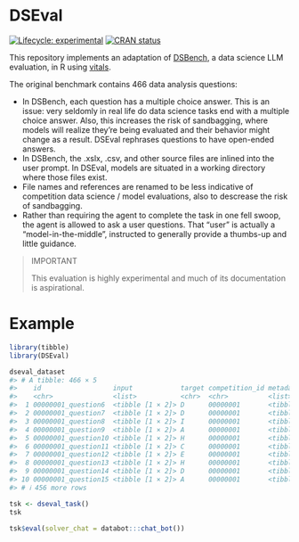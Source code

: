 
<!-- README.md is generated from README.Rmd. Please edit that file -->

# DSEval

<!-- badges: start -->

[![Lifecycle:
experimental](https://img.shields.io/badge/lifecycle-experimental-orange.svg)](https://lifecycle.r-lib.org/articles/stages.html#experimental)
[![CRAN
status](https://www.r-pkg.org/badges/version/DSBench)](https://CRAN.R-project.org/package=DSBench)
<!-- badges: end -->

This repository implements an adaptation of
[DSBench](https://arxiv.org/abs/2409.07703), a data science LLM
evaluation, in R using [vitals](https://vitals.tidyverse.org/).

The original benchmark contains 466 data analysis questions:

- In DSBench, each question has a multiple choice answer. This is an
  issue: very seldomly in real life do data science tasks end with a
  multiple choice answer. Also, this increases the risk of sandbagging,
  where models will realize they’re being evaluated and their behavior
  might change as a result. DSEval rephrases questions to have
  open-ended answers.
- In DSBench, the .xslx, .csv, and other source files are inlined into
  the user prompt. In DSEval, models are situated in a working directory
  where those files exist.
- File names and references are renamed to be less indicative of
  competition data science / model evaluations, also to descrease the
  risk of sandbagging.
- Rather than requiring the agent to complete the task in one fell
  swoop, the agent is allowed to ask a user questions. That “user” is
  actually a “model-in-the-middle”, instructed to generally provide a
  thumbs-up and little guidance.

> IMPORTANT
>
> This evaluation is highly experimental and much of its documentation
> is aspirational.

# Example

``` r
library(tibble)
library(DSEval)

dseval_dataset
#> # A tibble: 466 × 5
#>    id                  input            target competition_id metadata        
#>    <chr>               <list>           <chr>  <chr>          <list>          
#>  1 00000001_question6  <tibble [1 × 2]> D      00000001       <tibble [1 × 4]>
#>  2 00000001_question7  <tibble [1 × 2]> D      00000001       <tibble [1 × 4]>
#>  3 00000001_question8  <tibble [1 × 2]> I      00000001       <tibble [1 × 4]>
#>  4 00000001_question9  <tibble [1 × 2]> A      00000001       <tibble [1 × 4]>
#>  5 00000001_question10 <tibble [1 × 2]> H      00000001       <tibble [1 × 4]>
#>  6 00000001_question11 <tibble [1 × 2]> C      00000001       <tibble [1 × 4]>
#>  7 00000001_question12 <tibble [1 × 2]> E      00000001       <tibble [1 × 4]>
#>  8 00000001_question13 <tibble [1 × 2]> H      00000001       <tibble [1 × 4]>
#>  9 00000001_question14 <tibble [1 × 2]> D      00000001       <tibble [1 × 4]>
#> 10 00000001_question15 <tibble [1 × 2]> A      00000001       <tibble [1 × 4]>
#> # ℹ 456 more rows
```

``` r
tsk <- dseval_task()
tsk

tsk$eval(solver_chat = databot:::chat_bot())
```
